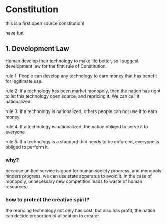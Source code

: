 # Constitution

this is a first open source constitution! 

have fun!


## 1. Development Law

  Human develop their technology to make life better, so I suggest development law for the first rule of Constitution.

  rule 1: People can develop any technology to earn money that has benefit for legitimate use.

  rule 2: If a technology has been market monopoly, then the nation has right to let this technology open source, and repricing it. We can call it nationalized.

  rule 3: If a technology is nationalized, others people can not use it to earn money. 

  rule 4: If a technology is nationalized, the nation obliged to serve it to everyone.

  rule 5: If a technology is a standard that needs to be enforced, everyone is obliged to perform it.

  ### why?

  because unified service is good for human society progress, and monopoly hinders progress, we can use state apparatus to avoid it. In the case of monopoly, unnecessary new competition leads to waste of human resources.

  ### how to protect the creative spirit?

  the repricing technology not only has cost, but also has profit, the nation can decide proportion of allocation to creator. 
